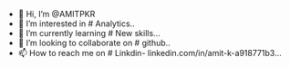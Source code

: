 - 👋 Hi, I’m @AMITPKR
- 👀 I’m interested in # Analytics..
- 🌱 I’m currently learning # New skills...
- 💞️ I’m looking to collaborate on # github..
- 📫 How to reach me  on # Linkdin- linkedin.com/in/amit-k-a918771b3...

<!---
AMITPKR/AMITPKR is a ✨ special ✨ repository because its `README.md` (this file) appears on your GitHub profile.
You can click the Preview link to take a look at your changes.
--->
